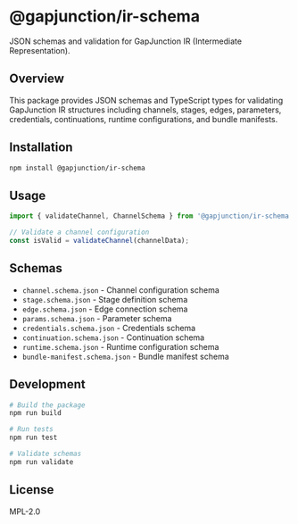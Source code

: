 # @gapjunction/ir-schema

JSON schemas and validation for GapJunction IR (Intermediate Representation).

## Overview

This package provides JSON schemas and TypeScript types for validating GapJunction IR structures including channels, stages, edges, parameters, credentials, continuations, runtime configurations, and bundle manifests.

## Installation

```bash
npm install @gapjunction/ir-schema
```

## Usage

```typescript
import { validateChannel, ChannelSchema } from '@gapjunction/ir-schema';

// Validate a channel configuration
const isValid = validateChannel(channelData);
```

## Schemas

- `channel.schema.json` - Channel configuration schema
- `stage.schema.json` - Stage definition schema
- `edge.schema.json` - Edge connection schema
- `params.schema.json` - Parameter schema
- `credentials.schema.json` - Credentials schema
- `continuation.schema.json` - Continuation schema
- `runtime.schema.json` - Runtime configuration schema
- `bundle-manifest.schema.json` - Bundle manifest schema

## Development

```bash
# Build the package
npm run build

# Run tests
npm run test

# Validate schemas
npm run validate
```

## License

MPL-2.0
